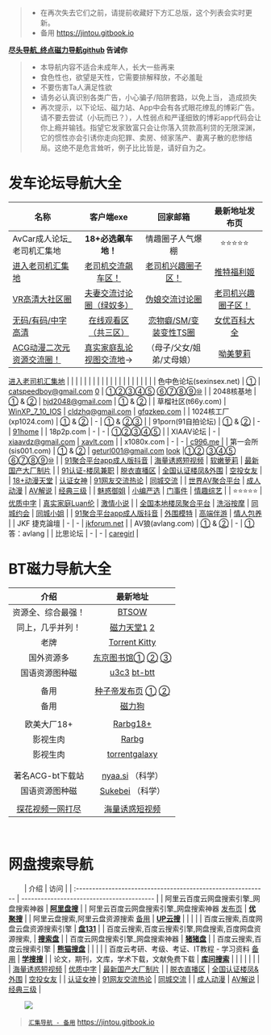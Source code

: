 >  - 在再次失去它们之前，请提前收藏好下方汇总版，这个列表会实时更新。 
>  - 备用 https://jintou.gitbook.io

**[尽头导航_终点磁力导航github](https://jintou.gitbook.io/) 告诫你**

>  - 本导航内容不适合未成年人，长大一些再来
>   - 食色性也，欲望是天性，它需要排解释放，不必羞耻 
>   - 不要伤害Ta人满足性欲 
>   - 请务必认真识别各类广告，小心骗子/陷阱套路，以免上当， 造成损失
>   - 再次提示，以下论坛、磁力站、App中会有各式眼花缭乱的博彩广告。请不要去尝试（小玩而已？），人性弱点和严谨细致的博彩app代码会让你上瘾并输钱。指望它发家致富只会让你落入贷款高利贷的无限深渊，它的惯性亦会引诱你走向犯罪、卖房、倾家荡产、妻离子散的悲惨结局。这绝不是危言耸听，例子比比皆是，请好自为之。


# 发车论坛导航大全



| 名称                                               |                          客户端exe                           |                   回家邮箱                   |                        最新地址发布页                        |
| -------------------------------------------------- | :----------------------------------------------------------: | :------------------------------------------: | :----------------------------------------------------------: |
| AvCar成人论坛_老司机汇集地                                  |               **18+必选飙车地！**                |      情趣圈子人气爆棚                  |       ⭐⭐⭐⭐⭐        |
| [进入老司机汇集地](https://yfriuxdff68nhtghjd8grtgr.linepr.cyou/fdhujde) |                [老司机交流飙车区！](https://yfriuxdff68nhtghjd8grtgr.linepr.cyou/fdhujde)                |   [老司机兴趣圈子区！](https://yfriuxdff68nhtghjd8grtgr.linepr.cyou/fdhujde)   |     [推特福利姬](https://yfriuxdff68nhtghjd8grtgr.linepr.cyou/fdhujde)     |
| [VR高清大社区圈](https://yfriuxdff68nhtghjd8grtgr.linepr.cyou/fdhujde)                                             |             [夫妻交流讨论圈（绿奴多）](https://yfriuxdff68nhtghjd8grtgr.linepr.cyou/fdhujde)             |     [伪娘交流讨论圈](https://yfriuxdff68nhtghjd8grtgr.linepr.cyou/fdhujde)     | [老司机兴趣圈子区！](https://yfriuxdff68nhtghjd8grtgr.linepr.cyou/fdhujde) |
| [无码/有码/中字高清](https://yfriuxdff68nhtghjd8grtgr.linepr.cyou/fdhujde)                                          |               [在线观看区（共三区）](https://yfriuxdff68nhtghjd8grtgr.linepr.cyou/fdhujde)               | [恋物癖/SM/变装变性TS圈](https://yfriuxdff68nhtghjd8grtgr.linepr.cyou/fdhujde) |    [女优百科大全](https://yfriuxdff68nhtghjd8grtgr.linepr.cyou/fdhujde)    |
| [ACG动漫二次元资源交流圈！](https://yfriuxdff68nhtghjd8grtgr.linepr.cyou/fdhujde)                                   | [真实家庭乱论视图交流地](https://yfriuxdff68nhtghjd8grtgr.linepr.cyou/fdhujde)→ |      （母子/父女/姐弟/丈母娘）        |        [呦美萝莉](https://yfriuxdff68nhtghjd8grtgr.linepr.cyou/fdhujde)              |
[进入老司机汇集地](https://yfriuxdff68nhtghjd8grtgr.linepr.cyou/fdhujde) 
|                                                    |                                                              |                                              |                                                              |
|                                                    |                                                              |                                              |                                                              |
|                                                    |                                                              |                                              |                                                              |
|                                                    |                                                              |                                              |                                                              |
| 色中色论坛(sexinsex.net)                           | [①](https://www.mediafire.com/file/03bf9sek6nk5tuv/%E8%89%B2%E4%B8%AD%E8%89%B2%E5%9C%B0%E5%9D%80%E5%8F%91%E5%B8%83%E5%99%A8.rar/file) |   catspeedboy@gmail.com     [0](http://104.164.58.94/)          |         [①](http://104.164.58.91/)[②](http://104.164.58.90/)[③](http://104.164.58.89/)[④](http://104.164.58.88/)[⑤](http://104.164.58.87/)  [⑥](http://104.164.58.86/)[⑦](http://104.164.58.85/)[⑧](http://104.164.58.84/)[⑨](http://104.164.58.83/)[⑩](http://104.164.58.82/)                |
| 2048核基地                                         | [①](https://github.com/jtdh/luntan/files/8078873/2048.zip) & [②](https://www.mediafire.com/file/c400441xvn6qglx/2048%E6%A0%B8%E5%9F%BA%E5%9C%B0%E5%8F%91%E5%B8%83%E5%99%A8.zip/file) |              hjd2048@gmail.com               |    [①](http://50qc.com:2048/) & [②](http://26t.net:2048/)    |
| 草榴社区(t66y.com)                                 | [WinXP_7_10_IOS](https://www.mediafire.com/file/wc2ggpxg4nxyhec/%E8%8D%89%E6%A6%B4%E5%8F%91%E5%B8%83%E5%99%A8.zip/file) |               cldzhq@gmail.com               |            [gfqzkep.com](http://www.gfqzkep.com/)            |
| 1024核工厂(xp1024.com)                             | [①](https://github.com/jtdh/luntan/files/8080733/1024.zip) & [②](https://www.mediafire.com/file/iqendjdz0cjra29/1024%E6%A0%B8%E5%B7%A5%E5%8E%82%E5%8F%91%E5%B8%83%E5%99%A8.zip/file) |                      -                       | [①](http://b11.hjfgczh733.rocks/bbs2.php) & [②](http://k11.csjbzcjnr.rocks/pw/)[③](http://b11.zbwymdcjsgg.rocks/pw/html_data/3/1711/846891.html) |
| 91porn(91自拍论坛)                                 | [①](https://github.com/jtdh/luntan/files/8090010/91app.zip) &  [②](https://www.mediafire.com/file/wbcq7s94xc6vc8n/91app.zip/file) |                      -                       |          [91home](https://www.ebay.com/usr/91home)           |
| 18p2p.com                                          |                              -                               |                      -                       | [①](http://www.18board.me/)[②](http://www.18p2p.me/)[③](http://www.18p2p.info/)[④]([http://www.18board.tv](http://www.18board.tv/) )[⑤](http://www.18board.net/) |
| XIAAV论坛                                          |                              -                               |              xiaavdz@gmail.com               |               [xavlt.com](https://xavlt.com/)                |
| x1080x.com                                         |                              -                               |                      -                       |               [c996.me](https://www.c996.me/)                |
| 第一会所(sis001.com)                               | [①](https://github.com/jtdh/luntan/files/8090016/sis001.zip) &  [②](https://www.mediafire.com/file/0fxrkeqr34tpd2q/sis001.zip/file) |        geturl001@gmail.com  [look](https://gre.sislook.com/)               |[①](http://104.164.59.117)[②](http://104.164.59.118) [③](http://104.164.59.119)[④](http://104.164.59.120)[⑤](http://104.164.59.121)  [⑥](http://104.164.59.122)[⑦](http://104.164.59.123)[⑧](http://104.164.59.124/)[⑨](http://104.164.59.125/)[⑩](http://104.164.59.126/)                |
| [91聚合平台app成人版抖音](https://yfriuxdff68nhtghjd8grtgr.linepr.cyou/fdhujde) |          [海量诱惑短视频](https://yfriuxdff68nhtghjd8grtgr.linepr.cyou/fdhujde)           |     [软嫩萝莉](https://yfriuxdff68nhtghjd8grtgr.linepr.cyou/fdhujde)      |         [最新国产大厂制片](https://yfriuxdff68nhtghjd8grtgr.linepr.cyou/fdhujde)          |
| [91认证-楼凤兼职](https://yfriuxdff68nhtghjd8grtgr.linepr.cyou/fdhujde)         |            [脱衣直播区](https://yfriuxdff68nhtghjd8grtgr.linepr.cyou/fdhujde)             | [全国认证楼凤&外围](https://yfriuxdff68nhtghjd8grtgr.linepr.cyou/fdhujde) |             [空投女友](https://yfriuxdff68nhtghjd8grtgr.linepr.cyou/fdhujde)              |
| [18+动漫天堂](https://yfriuxdff68nhtghjd8grtgr.linepr.cyou/fdhujde)             |             [认证女神](https://yfriuxdff68nhtghjd8grtgr.linepr.cyou/fdhujde)              |  [91网友交流热论](https://yfriuxdff68nhtghjd8grtgr.linepr.cyou/fdhujde)   |             [同城交流](https://yfriuxdff68nhtghjd8grtgr.linepr.cyou/fdhujde)              |
| [世界AV聚合平台](https://yfriuxdff68nhtghjd8grtgr.linepr.cyou/fdhujde)          |             [成人动漫](https://yfriuxdff68nhtghjd8grtgr.linepr.cyou/fdhujde)              |      [AV解说](https://yfriuxdff68nhtghjd8grtgr.linepr.cyou/fdhujde)       |             [经典三级](https://yfriuxdff68nhtghjd8grtgr.linepr.cyou/fdhujde)              |
| [魅惑御姐](https://yfriuxdff68nhtghjd8grtgr.linepr.cyou/fdhujde)                |             [小编严选](https://yfriuxdff68nhtghjd8grtgr.linepr.cyou/fdhujde)              |      [门事件](https://yfriuxdff68nhtghjd8grtgr.linepr.cyou/fdhujde)       |             [情趣综艺](https://yfriuxdff68nhtghjd8grtgr.linepr.cyou/fdhujde)              |
| ⭐⭐⭐⭐⭐                                              |             [优质中字](https://yfriuxdff68nhtghjd8grtgr.linepr.cyou/fdhujde)              |  [真实家庭Luan伦](https://yfriuxdff68nhtghjd8grtgr.linepr.cyou/fdhujde)   |             [激情小说](https://yfriuxdff68nhtghjd8grtgr.linepr.cyou/fdhujde)              |
| [全国本地楼凤聚合平台](https://yfriuxdff68nhtghjd8grtgr.linepr.cyou/fdhujde)    |             [洗浴按摩](https://yfriuxdff68nhtghjd8grtgr.linepr.cyou/fdhujde)              |     [同城约会](https://yfriuxdff68nhtghjd8grtgr.linepr.cyou/fdhujde)      |             [同城小姐](https://yfriuxdff68nhtghjd8grtgr.linepr.cyou/fdhujde)              |
| [91聚合平台app成人版抖音](https://yfriuxdff68nhtghjd8grtgr.linepr.cyou/fdhujde) |             [外围模特](https://yfriuxdff68nhtghjd8grtgr.linepr.cyou/fdhujde)              |     [高端伴游](https://yfriuxdff68nhtghjd8grtgr.linepr.cyou/fdhujde)      |             [情人包养](https://yfriuxdff68nhtghjd8grtgr.linepr.cyou/fdhujde)              |
| JKF 捷克論壇                                       |                              -                               |                      -                       |           [jkforum.net](https://www.jkforum.net/)            |
| AV狼(avlang.com)                                   | [①](https://github.com/jtdh/luntan/files/8090014/avlang.zip) &  [②](https://www.mediafire.com/file/rfvh7xpelwby9af/avlang.zip/file) |                      -                       |       [①](http://www.avlang.xyz/dizhi.php) 答：avlang        |
| 比思论坛                                           |                              -                               |                      -                       |           [caregirl](http://caregirl.net/302.html)           |


# BT磁力导航大全



|                        介绍                         |                           最新地址                           |
| :-------------------------------------------------: | :----------------------------------------------------------: |
|                 资源全、综合最强！                  |                 [BTSOW](https://btsow.com/)                  |
|                 同上，几乎并列！                  |                 [磁力天堂1](https://Cltt.me)  [2](https://Cltt.vip)                  |
|                        老牌                         |       [Torrent Kitty](https://torrentkittyurl.com/tk/)       |
|                     国外资源多                      | [东京图书馆①](https://www.tokyotosho.info/)   [②](http://tokyotosho.se/)   [③](https://tokyo-tosho.net/) |
|                   国语资源图种磁                    | [u3c3](https://u3c3.cc/) [bt-btt](https://www.ebay.com/usr/bt-btt) |
|                                                     |                                                              |
|                        备用                         | [种子帝发布页](https://www.zhongzidizhi.com/)   [①](https://m.zhongziso61.xyz/)   [②](https://m.zhongziso19.xyz/) |
|                        备用                         |                [磁力狗](http://a.202089.xyz/)                |
|                                                     |                                                              |
|                     欧美大厂18+                     | [Rarbg18+](https://rarbgdata.org/torrents.php?category=2;4)  |
|                      影视生肉                       |               [Rarbg](https://rarbgdata.org/)                |
|                      影视生肉                       |          [torrentgalaxy](https://torrentgalaxy.to/)          |
|                                                     |                                                              |
|                                                     |                                                              |
|                  著名ACG-bt下载站                   |           [nyaa.si](https://nyaa.si/) （科学）            |
|                   国语资源图种磁                    |        [Sukebei](https://sukebei.nyaa.si/)  （科学）       |
|                                                     |                                                              |
| [探花视频一网打尽](https://yfriuxdff68nhtghjd8grtgr.linepr.cyou/fdhujde) |          [海量诱惑短视频](https://yfriuxdff68nhtghjd8grtgr.linepr.cyou/fdhujde)           |



&nbsp;&nbsp;&nbsp;&nbsp;&nbsp;&nbsp;&nbsp;

# 网盘搜索导航


&nbsp;&nbsp;&nbsp;&nbsp;&nbsp;&nbsp;&nbsp;
| 介绍                                                         | 访问                                      |
| :----------------------------------------------------------- | ----------------------------------------- |
| 阿里云百度云网盘搜索引擎_网盘搜索神器                        | [**阿里盘搜**](https://www.alipansou.com/)    |
| 阿里云百度云网盘搜索引擎_网盘搜索神器 [发布页](https://ujuso.xwd.pw/) | [**优聚搜**](https://jujuso.com/)         |
| 阿里云盘搜索,阿里云盘资源搜索 [备用](https://www.upyunso2.com/) | [**UP云搜**](https://www.upyunso1.com/)   |
|                                                              |                                           |
| 百度云搜索,百度网盘云盘资源搜索引擎                          | **[盘131](https://www.pan131.com/)**      |
| 百度云搜索,百度云搜索引擎,网盘搜索,百度网盘资源搜索,         | **[搜索盘](https://www.sosuopan.cn)**     |
| 百度云网盘搜索引擎_网盘搜索神器                              | **[猪猪盘](http://www.zhuzhupan.com/)**   |
| 百度云搜索,百度云搜索引擎                                    | [**熊猫搜盘**](https://www.sopandas.com/) |
|                                                              |                                           |
| 百度云考研、考级、考证、IT教程 - 学习资料  [备用](www.pansou.io) | **[学搜搜](https://www.xuesousou.com/)**  |
| 论文，期刊，文库，学术下载，文献免费下载                     | [**库问搜索**](http://www.koovin.com/)    |
|                     |    |
|                     |    |
|          [海量诱惑短视频](https://yfriuxdff68nhtghjd8grtgr.linepr.cyou/fdhujde)           |          [优质中字](https://yfriuxdff68nhtghjd8grtgr.linepr.cyou/fdhujde)          |         [最新国产大厂制片](https://yfriuxdff68nhtghjd8grtgr.linepr.cyou/fdhujde)          |
|            [脱衣直播区](https://yfriuxdff68nhtghjd8grtgr.linepr.cyou/fdhujde)             |     [全国认证楼凤&外围](https://yfriuxdff68nhtghjd8grtgr.linepr.cyou/fdhujde)      |             [空投女友](https://yfriuxdff68nhtghjd8grtgr.linepr.cyou/fdhujde)              |
|             [认证女神](https://yfriuxdff68nhtghjd8grtgr.linepr.cyou/fdhujde)              |       [91网友交流热论](https://yfriuxdff68nhtghjd8grtgr.linepr.cyou/fdhujde)       |             [同城交流](https://yfriuxdff68nhtghjd8grtgr.linepr.cyou/fdhujde)              |
|             [成人动漫](https://yfriuxdff68nhtghjd8grtgr.linepr.cyou/fdhujde)              |           [AV解说](https://yfriuxdff68nhtghjd8grtgr.linepr.cyou/fdhujde)           |             [经典三级](https://yfriuxdff68nhtghjd8grtgr.linepr.cyou/fdhujde)              |


&nbsp;&nbsp;&nbsp;&nbsp;&nbsp;&nbsp;&nbsp;
![](https://user-images.githubusercontent.com/99425739/203990932-95be3f63-e1ce-4e82-9f57-6d6ad5228c12.png)


> [`汇集导航 - 备用`](https://jintou.gitbook.io) https://jintou.gitbook.io
